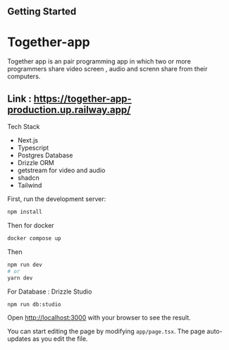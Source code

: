 ## Getting Started

# Together-app
Together app is an pair programming app in which two or more programmers share video screen , audio and screnn share from their computers.
## Link : https://together-app-production.up.railway.app/

Tech Stack
 - Next.js
 - Typescript
 - Postgres Database
 - Drizzle ORM
 - getstream for video and audio 
 - shadcn
 - Tailwind

First, run the development server:

```bash
npm install
```
Then for docker 
```bash
docker compose up
```
Then 
```bash
npm run dev
# or
yarn dev
```
For Database : Drizzle Studio
```bash
npm run db:studio
```

Open [http://localhost:3000](http://localhost:3000) with your browser to see the result.

You can start editing the page by modifying `app/page.tsx`. The page auto-updates as you edit the file.
